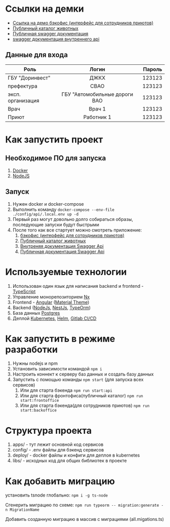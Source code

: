 
# Ссылки на демки
* [Ссылка на демо бэкофис (интерфейс для сотрудников приютов)](https://lk.dev.meteora.pro/)
* [Публичный каталог животных](https://pets.dev.meteora.pro/)
* [Публичная swagger документация](https://api-pet-hackaton.dev.meteora.pro/public/docs/)
* [swagger документация внутреннего api](https://api-pet-hackaton.dev.meteora.pro/docs/)

## Данные для входа
| Роль              | Логин         | Пароль  |
| ----------------- |:-------------:| -------:|
| ГБУ "Доринвест"   | ДЖКХ          | 123123 |
| префектура        | СВАО          | 123123 |
| эксп. организация | ГБУ "Автомобильные дороги ВАО  | 123123 |
| Врач              | Врач 1        | 123123 |
| Приют             | Работник 1    | 123123 |

# Как запустить проект
## Необходимое ПО для запуска
1. [Docker](https://www.docker.com/get-started)
1. [NodeJS](https://nodejs.org/en/)
## Запуск
1. Нужен docker и docker-compose
1. Выполнить команду `docker-compose --env-file ./config/api/.local.env up -d`
1. Первый раз могут довольно долго собираться образы, последующие запуски будут быстрыми
1. После того как все стартует можно смотреть приложение:
    1. [бэкофис (интерфейс для сотрудников приютов)](http://localhost:8080/auth/login)
    1. [Публичный каталог животных](http://localhost)
    1. [Внутреняя документация Swagger Api](http://localhost:3333/docs)
    1. [Публичная документация Swagger Api](http://localhost:3333/public/docs)

# Используемые технологии
1. Использован один язык для написания backend и frontend - [TypeScript](https://www.typescriptlang.org/)
1. Управление монорепозиторием [Nx](https://nx.dev)
1. Frontend - [Angular](https://angular.io/) ([Material Theme](https://material.angular.io/))
1. Backend ([NodeJs](https://nodejs.org/en/), [NestJs](https://nestjs.com/), [TypeOrm](https://typeorm.io/))
1. База данных [Postgres](https://www.postgresql.org/)
1. Деплой [Kubernetes](https://kubernetes.io/ru/), [Helm](https://helm.sh/), [Gitlab CI/CD](https://docs.gitlab.com/ee/ci/)

# Как запустить в режиме разработки
1. Нужны nodejs и npm
1. Установить зависимости командой `npm i`
1. Настроить коннект к серверу баз данных и создать базу данных
1. Запустить с помощью команды `npm start` (для запуска всех сервисов)
   1. Или для старта бэкенда `npm run start:api`
   1. Или для старта фронтофиса(публичный каталог) `npm run start:frontoffice`
   1. Или для старта бэкенда(для сотрудников приютов) `npm run start:backoffice`

# Структура проекта
1. apps/ - тут лежит основной код сервисов
1. config/ - .env файлы для бэкенд сервисов
1. deploy/ - docker файлы и конфиги для деплоя в kubernetes
1. libs/ - исходных код для общих библиотек в проекте

# Как добавить миграцию
установить tsnode глобально:
`npm i -g ts-node`

Сгенерить миграцию по схеме:
`npm run typeorm -- migration:generate -n MigrationName`

Добавить созданную миграцию в массив с миграциями (all.migations.ts)
